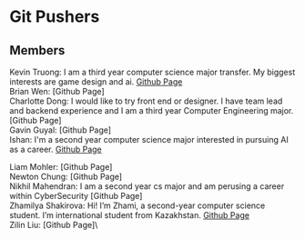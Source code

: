 # Git Pushers

## Members 
Kevin Truong: I am a third year computer science major transfer. My biggest interests are game design and ai. [Github Page](https://github.com/azuk132435) \
Brian Wen: [Github Page] \
Charlotte Dong: I would like to try front end or designer. I have team lead and backend experience and I am a third year Computer Engineering major. [Github Page]\
Gavin Guyal: [Github Page]\
Ishan: I'm a second year computer science major interested in pursuing AI as a career. [Github Page](https://github.com/Ishxn20)

Liam Mohler: [Github Page]\
Newton Chung: [Github Page]\
Nikhil Mahendran: I am a second year cs major and am perusing a career within CyberSecurity [Github Page]\
Zhamilya Shakirova: Hi! I’m Zhami, a second-year computer science student. I’m international student from Kazakhstan. [Github Page](https://github.com/zshakirova)\
Zilin Liu: [Github Page]\
